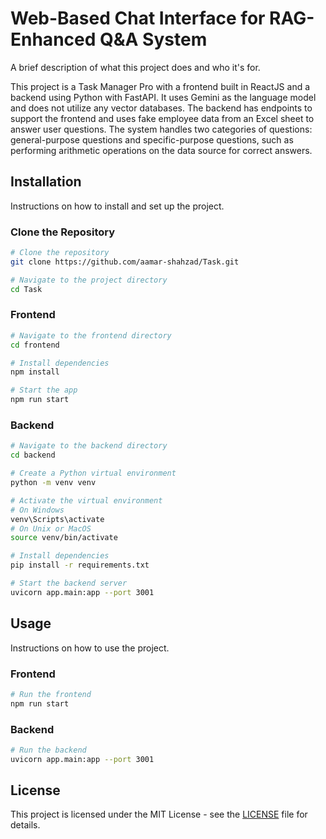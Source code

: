 # Web-Based Chat Interface for RAG-Enhanced Q&A System

A brief description of what this project does and who it's for.

This project is a Task Manager Pro with a frontend built in ReactJS and a backend using Python with FastAPI. It uses Gemini as the language model and does not utilize any vector databases. The backend has endpoints to support the frontend and uses fake employee data from an Excel sheet to answer user questions. The system handles two categories of questions: general-purpose questions and specific-purpose questions, such as performing arithmetic operations on the data source for correct answers.

## Installation

Instructions on how to install and set up the project.

### Clone the Repository

```bash
# Clone the repository
git clone https://github.com/aamar-shahzad/Task.git

# Navigate to the project directory
cd Task
```

### Frontend

```bash
# Navigate to the frontend directory
cd frontend

# Install dependencies
npm install

# Start the app
npm run start
```

### Backend

```bash
# Navigate to the backend directory
cd backend

# Create a Python virtual environment
python -m venv venv

# Activate the virtual environment
# On Windows
venv\Scripts\activate
# On Unix or MacOS
source venv/bin/activate

# Install dependencies
pip install -r requirements.txt

# Start the backend server
uvicorn app.main:app --port 3001
```

## Usage

Instructions on how to use the project.

### Frontend

```bash
# Run the frontend
npm run start
```

### Backend

```bash
# Run the backend
uvicorn app.main:app --port 3001
```

## License

This project is licensed under the MIT License - see the [LICENSE](LICENSE) file for details.

